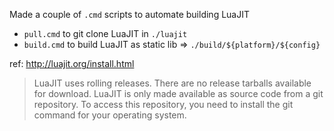 Made a couple of `.cmd` scripts to automate building LuaJIT

- `pull.cmd` to git clone LuaJIT in `./luajit`
- `build.cmd` to build LuaJIT as static lib => `./build/${platform}/${config}`

ref: http://luajit.org/install.html

> LuaJIT uses rolling releases. There are no release tarballs available for download. 
> LuaJIT is only made available as source code from a git repository. 
> To access this repository, you need to install the git command for your operating system.